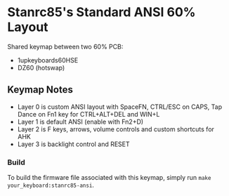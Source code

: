 # Stanrc85's Standard ANSI 60% Layout

Shared keymap between two 60% PCB:
- 1upkeyboards60HSE
- DZ60 (hotswap)

## Keymap Notes
- Layer 0 is custom ANSI layout with SpaceFN, CTRL/ESC on CAPS, Tap Dance on Fn1 key for CTRL+ALT+DEL and WIN+L
- Layer 1 is default ANSI (enable with Fn2+D)
- Layer 2 is F keys, arrows, volume controls and custom shortcuts for AHK
- Layer 3 is backlight control and RESET

### Build
To build the firmware file associated with this keymap, simply run `make your_keyboard:stanrc85-ansi`.
